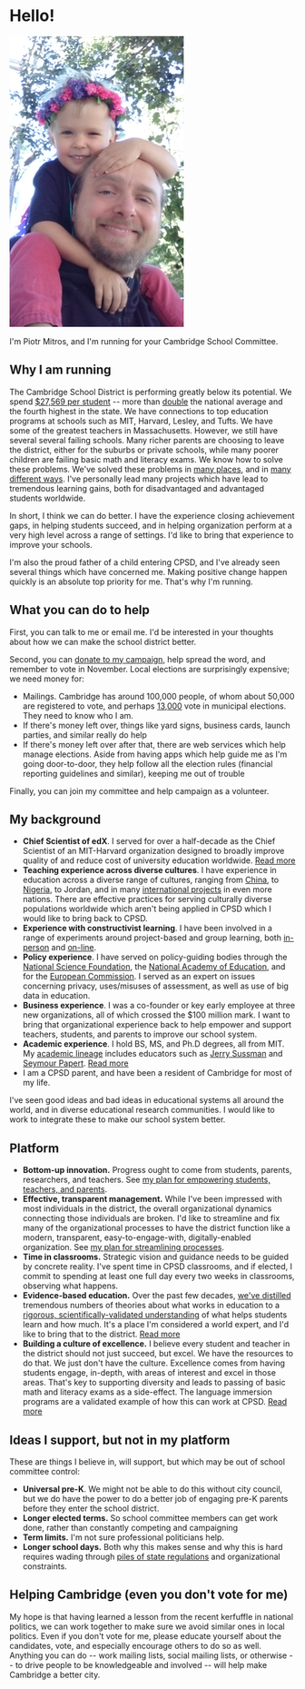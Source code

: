 Hello!
======

![Piotr Mitros with Son](pmitros.png)

I'm Piotr Mitros, and I'm running for your Cambridge School Committee.

Why I am running
--------------------

The Cambridge School District is performing greatly below its
potential. We spend [$27,569 per
student](http://profiles.doe.mass.edu/state_report/ppx.aspx) -- more
than [double](https://nces.ed.gov/fastfacts/display.asp?id=66) the
national average and the fourth highest in the state. We have
connections to top education programs at schools such as MIT,
Harvard, Lesley, and Tufts. We have some of the greatest
teachers in Massachusetts. However, we still have several several
failing schools. Many richer parents are choosing to leave the
district, either for the suburbs or private schools, while many poorer
children are failing basic math and literacy exams. We know how to
solve these problems. We've solved these problems in [many
places](https://khanacademy.zendesk.com/hc/en-us/articles/202260264-Is-Khan-Academy-effective-How-is-it-different-than-other-resources-available-),
and in [many different
ways](https://www.nytimes.com/2016/11/06/opinion/sunday/schools-that-work.html). I've
personally lead many projects which have lead to tremendous learning
gains, both for disadvantaged and advantaged students worldwide.

In short, I think we can do better. I have the experience closing
achievement gaps, in helping students succeed, and in helping
organization perform at a very high level across a range of
settings. I'd like to bring that experience to improve your schools.

I'm also the proud father of a child entering CPSD, and I've already
seen several things which have concerned me. Making positive change
happen quickly is an absolute top priority for me. That's why I'm
running.

What you can do to help
---------------

First, you can talk to me or email me. I'd be interested in your
thoughts about how we can make the school district better.

Second, you can [donate to my
campaign](https://secure.actblue.com/donate/mitros), help spread the
word, and remember to vote in November. Local elections are
surprisingly expensive; we need money for:

* Mailings. Cambridge has around 100,000 people, of whom about 50,000
  are registered to vote, and perhaps
  [13,000](https://www.cctvcambridge.org/node/29005) vote in municipal
  elections. They need to know who I am.
* If there's money left over, things like yard signs, business cards,
  launch parties, and similar really do help
* If there's money left over after that, there are web services which
  help manage elections. Aside from having apps which help guide me as
  I'm going door-to-door, they help follow all the election rules
  (financial reporting guidelines and similar), keeping me out of
  trouble

Finally, you can join my committee and help campaign as a volunteer.

My background
-----------------------

* **Chief Scientist of edX**. I served for over a half-decade as the
    Chief Scientist of an MIT-Harvard organization designed to broadly
    improve quality of and reduce cost of university education
    worldwide. [Read more](edx)
* **Teaching experience across diverse cultures**. I have experience
    in education across a diverse range of cultures, ranging from
    [China](http://web.mit.edu/mit-ceti/www/reports/past.htm), to
    [Nigeria](http://mitros.org/p/carnegie_reporter.pdf), to Jordan,
    and in many [international
    projects](http://mitros.org/p/#cultures) in even more
    nations. There are effective practices for serving culturally
    diverse populations worldwide which aren't being applied in
    CPSD which I would like to bring back to CPSD.
* **Experience with constructivist learning**. I have been involved in
    a range of experiments around project-based and group learning,
    both
    [in-person](http://tll.mit.edu/sites/default/files/library/files/EvalRept6002ex-Spring03.pdf)
    and
    [on-line](http://davecormier.com/edblog/2014/02/17/building-an-introductory-physics-course-cmooc-meets-xmooc/).
* **Policy experience**. I have served on policy-guiding bodies
    through the [National Science
    Foundation](http://cra.org/wp-content/uploads/2015/10/CRAEducationReport2015.pdf),
    the [National Academy of
    Education](https://naeducation.org/workshop-on-big-data-in-education-balancing-research-needs-and-student-privacy/),
    and for the [European
    Commission](https://publications.europa.eu/en/publication-detail/-/publication/94cb5fc8-473e-11e7-aea8-01aa75ed71a1/language-en/format-PDF/source-31396079). I
    served as an expert on issues concerning privacy, uses/misuses of assessment, as
    well as use of big data in education.
* **Business experience**. I was a co-founder or key early employee at
    three new organizations, all of which crossed the $100 million
    mark. I want to bring that organizational experience back to help
    empower and support teachers, students, and parents to improve our
    school system.
* **Academic experience**. I hold BS, MS, and Ph.D degrees, all from
    MIT. My [academic lineage](http://mitros.org/p/#geneaology)
    includes educators such as [Jerry
    Sussman](https://en.wikipedia.org/wiki/Gerald_Jay_Sussman) and
    [Seymour Papert](https://en.wikipedia.org/wiki/Seymour_Papert). [Read more](academic.md)
* I am a CPSD parent, and have been a resident of Cambridge for most
    of my life.

I've seen good ideas and bad ideas in educational systems all around
the world, and in diverse educational research communities. I would
like to work to integrate these to make our school system better.

Platform
-----------------

* **Bottom-up innovation.** Progress ought to come from students,
    parents, researchers, and teachers. See [my plan for empowering
    students, teachers, and parents](empowerment.md).
* **Effective, transparent management.** While I've been impressed
    with most individuals in the district, the overall organizational
    dynamics connecting those individuals are broken. I'd like to
    streamline and fix many of the organizational processes to have
    the district function like a modern, transparent,
    easy-to-engage-with, digitally-enabled organization. See [my plan
    for streamlining processes](streamline.md).
* **Time in classrooms.** Strategic vision and guidance needs to be
    guided by concrete reality. I've spent time in CPSD classrooms,
    and if elected, I commit to spending at least one full day every
    two weeks in classrooms, observing what happens.    
* **Evidence-based education.** Over the past few decades, [we've
    distilled](https://www.nap.edu/catalog/9853/how-people-learn-brain-mind-experience-and-school-expanded-edition)
    tremendous numbers of theories about what works in education to a
    [rigorous, scientifically-validated
    understanding](https://visible-learning.org/2016/04/hattie-ranking-backup-of-138-effects/)
    of what helps students learn and how much. It's a place I'm considered a world expert,
    and I'd like to bring that to the district. [Read more](evidence)
* **Building a culture of excellence.** I believe every student and
    teacher in the district should not just succeed, but excel. We
    have the resources to do that. We just don't have the
    culture. Excellence comes from having students engage, in-depth,
    with areas of interest and excel in those areas. That's key to
    supporting diversity and leads to passing of basic math and
    literacy exams as a side-effect. The language immersion programs
    are a validated example of how this can work at CPSD. [Read
    more](excellence)

Ideas I support, but not in my platform
-----------------

These are things I believe in, will support, but which may be out of
school committee control:

* **Universal pre-K**. We might not be able to do this without city
    council, but we do have the power to do a better job of engaging
    pre-K parents before they enter the school district.
* **Longer elected terms.** So school committee members can get work
    done, rather than constantly competing and campaigning
* **Term limits.** I'm not sure professional politicians help.
* **Longer school days.** Both why this makes sense and why this is
    hard requires wading through [piles of state
    regulations](schoolday) and organizational constraints.

Helping Cambridge (even you don't vote for me)
-----------------

My hope is that having learned a lesson from the recent kerfuffle in
national politics, we can work together to make sure we avoid similar
ones in local politics. Even if you don't vote for me, please educate
yourself about the candidates, vote, and especially encourage others
to do so as well. Anything you can do -- work mailing lists, social
mailing lists, or otherwise -- to drive people to be knowledgeable and
involved -- will help make Cambridge a better city. 